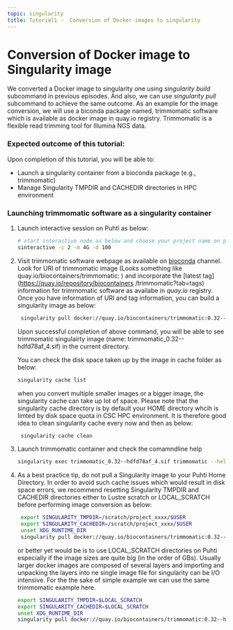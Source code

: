 ```yaml
---
topic: singularity
title: Tutorial1 -  Conversion of Docker images to singularity
---
```


# Conversion of Docker image to Singularity image 

We converted a Docker image to singularity one using *singularity build* subcommand in previous episodes. And also, we can use *singularity pull* subcommand to achieve the same outcome. As an example for the image conversion, we will use a biconda package named, trimmomatic software which is available as docker image in quay.io registry. Trimmomatic is a flexible read trimming tool for Illumina NGS data. 

###  Expected outcome of this tutorial:
Upon completion of this tutorial, you will be able to:
- Launch a singularity container from a bioconda package (e.g., trimmomatic)
- Manage Singularity TMPDIR and CACHEDIR directories in HPC environment


### Launching trimmomatic software as a singularity container

1. Launch interactive session on Puhti as below:

   ```bash
   # start interactive node as below and choose your project name on prompt
   sinteractive -c 2 -m 4G -d 100
   ```
2. Visit trimmomatic software webpage as available on [bioconda](https://bioconda.github.io/recipes/trimmomatic/README.html) channel. Look for URI of trimmomatic
   image (Looks something like quay.io/biocontainers/trimmomatic:<tag> ) and incorporate the [latest tag](https://quay.io/repository/biocontainers
   /trimmomatic?tab=tags) information for trimmomatic software as availabe in *quay.io* registry. Once you have information of URI and tag information, you can 
   build a singularity image as below:
  
   ```bash
    singularity pull docker://quay.io/biocontainers/trimmomatic:0.32--hdfd78af_4
   ```
   Upon successful completion of above command, you will be able to see trimmomatic singulairty image (name: trimmomatic_0.32--hdfd78af_4.sif) in the current
   directory.

   You can check the disk space taken up by the image in cache folder as below:
  
   ```bash  
   singularity cache list
   ```
   when you convert multiple smaller images or a bigger image, the singularity cache can take up lot of space. Please note that the singularity cache directory is 
   by default your HOME directory whcih is limted by disk space quota in CSC HPC environment. It is therefore good idea to clean singularity cache every now and
  then as below:
  
   ```bash
    singularity cache clean
   ```
  
3. Launch trimmomatic container and check the comamndline help 
    ```bash
    singularity exec trimmomatic_0.32--hdfd78af_4.sif trimmomatic --help
   ```
  
4. As a best practice tip, do not pull a Singularity image to your Puhti Home Directory. In order to avoid such cache issues which would result in disk space
   errors, we recommend resetting Singularity TMPDIR and CACHEDIR directories either to Lustre scratch or  LOCAL_SCRATCH  before performing image conversion as 
   below:
  
   ```bash  
    export SINGULARITY_TMPDIR=/scratch/project_xxxx/$USER
    export SINGULARITY_CACHEDIR=/scratch/project_xxxx/$USER
    unset XDG_RUNTIME_DIR
    singularity pull docker://quay.io/biocontainers/trimmomatic:0.32--hdfd78af_4
   ```
  
   or better yet would be is to use LOCAL_SCRATCH directories on Puhti especially if the image sizes are quite big (in the order of GBs). Usually larger docker 
  images are composed of several layers and importing and unpacking the layers into ne single image file for singularity can be I/O intensive. For the the sake of
  simple example we can use the same trimmomatic example here. 
  
   ```bash  
   export SINGULARITY_TMPDIR=$LOCAL_SCRATCH
   export SINGULARITY_CACHEDIR=$LOCAL_SCRATCH
   unset XDG_RUNTIME_DIR
   singularity pull docker://quay.io/biocontainers/trimmomatic:0.32--hdfd78af_4
   ```
